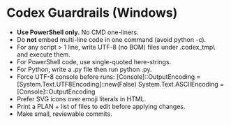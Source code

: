 ﻿# Codex Guardrails (Windows)
- **Use PowerShell only.** No CMD one-liners.
- Do **not** embed multi-line code in one command (avoid python -c).
- For any script > 1 line, write UTF-8 (no BOM) files under .codex_tmp\ and execute them.
- For PowerShell code, use single-quoted here-strings.
- For Python, write a .py file then run python <file>.py.
- Force UTF-8 console before runs:
  [Console]::OutputEncoding = [System.Text.UTF8Encoding]::new(False)
  System.Text.ASCIIEncoding = [Console]::OutputEncoding
- Prefer SVG icons over emoji literals in HTML.
- Print a PLAN + list of files to edit before applying changes.
- Make small, reviewable commits.